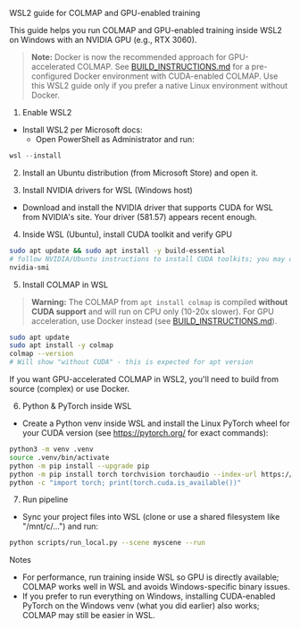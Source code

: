 WSL2 guide for COLMAP and GPU-enabled training

This guide helps you run COLMAP and GPU-enabled training inside WSL2 on Windows with an NVIDIA GPU (e.g., RTX 3060).

> **Note:** Docker is now the recommended approach for GPU-accelerated COLMAP. See [BUILD_INSTRUCTIONS.md](../BUILD_INSTRUCTIONS.md) for a pre-configured Docker environment with CUDA-enabled COLMAP. Use this WSL2 guide only if you prefer a native Linux environment without Docker.

1) Enable WSL2

- Install WSL2 per Microsoft docs:
  - Open PowerShell as Administrator and run:

```powershell
wsl --install
```

2) Install an Ubuntu distribution (from Microsoft Store) and open it.

3) Install NVIDIA drivers for WSL (Windows host)

- Download and install the NVIDIA driver that supports CUDA for WSL from NVIDIA's site. Your driver (581.57) appears recent enough.

4) Inside WSL (Ubuntu), install CUDA toolkit and verify GPU

```bash
sudo apt update && sudo apt install -y build-essential
# follow NVIDIA/Ubuntu instructions to install CUDA toolkits; you may only need the runtime
nvidia-smi
```

5) Install COLMAP in WSL

> **Warning:** The COLMAP from `apt install colmap` is compiled **without CUDA support** and will run on CPU only (10-20x slower). For GPU acceleration, use Docker instead (see [BUILD_INSTRUCTIONS.md](../BUILD_INSTRUCTIONS.md)).

```bash
sudo apt update
sudo apt install -y colmap
colmap --version
# Will show "without CUDA" - this is expected for apt version
```

If you want GPU-accelerated COLMAP in WSL2, you'll need to build from source (complex) or use Docker.

6) Python & PyTorch inside WSL

- Create a Python venv inside WSL and install the Linux PyTorch wheel for your CUDA version (see https://pytorch.org/ for exact commands):

```bash
python3 -m venv .venv
source .venv/bin/activate
python -m pip install --upgrade pip
python -m pip install torch torchvision torchaudio --index-url https://download.pytorch.org/whl/cu13x
python -c "import torch; print(torch.cuda.is_available())"
```

7) Run pipeline

- Sync your project files into WSL (clone or use a shared filesystem like \"/mnt/c/...") and run:

```bash
python scripts/run_local.py --scene myscene --run
```

Notes
- For performance, run training inside WSL so GPU is directly available; COLMAP works well in WSL and avoids Windows-specific binary issues.
- If you prefer to run everything on Windows, installing CUDA-enabled PyTorch on the Windows venv (what you did earlier) also works; COLMAP may still be easier in WSL.
